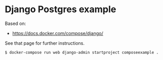 # Django Postgres example

Based on:

- https://docs.docker.com/compose/django/

See that page for further instructions.

```sh
$ docker-compose run web django-admin startproject composeexample .
```
